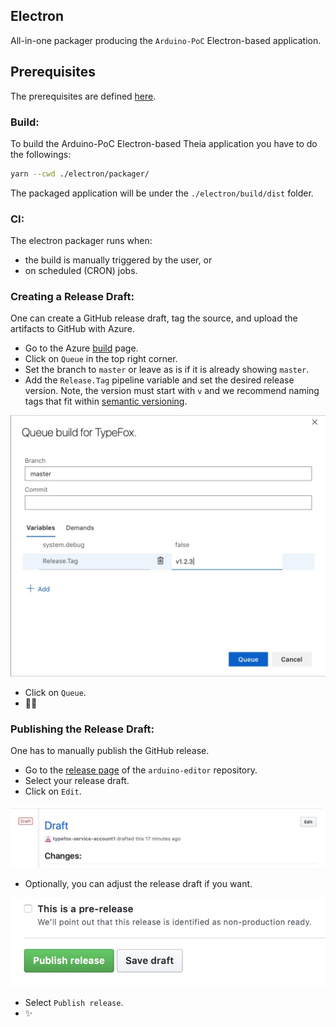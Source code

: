 ## Electron

All-in-one packager producing the `Arduino-PoC` Electron-based application.

## Prerequisites

The prerequisites are defined [here](https://github.com/theia-ide/theia/blob/master/doc/Developing.md#prerequisites).

### Build:
To build the Arduino-PoC Electron-based Theia application you have to do the followings:
```bash
yarn --cwd ./electron/packager/
```

The packaged application will be under the `./electron/build/dist` folder.

### CI:
The electron packager runs when:
 - the build is manually triggered by the user, or
 - on scheduled (CRON) jobs.

### Creating a Release Draft:
One can create a GitHub release draft, tag the source, and upload the artifacts to GitHub with Azure.
 - Go to the Azure [build](https://dev.azure.com/typefox/Arduino/_build) page.
 - Click on `Queue` in the top right corner.
 - Set the branch to `master` or leave as is if it is already showing `master`.
 - Add the `Release.Tag` pipeline variable and set the desired release version. Note, the version must start with `v` and we recommend naming tags that fit within [semantic versioning](https://semver.org).

![](static/azure-create-gh-release.jpg)

 - Click on `Queue`.
 - 🎈🎉


### Publishing the Release Draft:
One has to manually publish the GitHub release.
 - Go to the [release page](https://github.com/bcmi-labs/arduino-editor/releases) of the `arduino-editor` repository.
 - Select your release draft.
 - Click on `Edit`.

![](static/edit-gh-release-draft.jpg)

 - Optionally, you can adjust the release draft if you want.

![](static/publish-gh-release.jpg)

 - Select `Publish release`.
 - ✨
